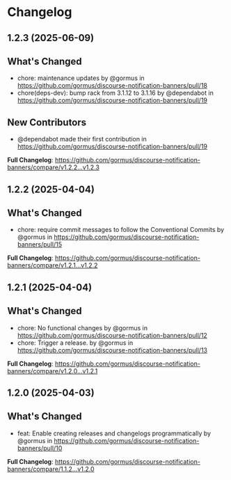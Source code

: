 # Changelog

## 1.2.3 (2025-06-09)

## What's Changed
* chore: maintenance updates by @gormus in https://github.com/gormus/discourse-notification-banners/pull/18
* chore(deps-dev): bump rack from 3.1.12 to 3.1.16 by @dependabot in https://github.com/gormus/discourse-notification-banners/pull/19

## New Contributors
* @dependabot made their first contribution in https://github.com/gormus/discourse-notification-banners/pull/19

**Full Changelog**: https://github.com/gormus/discourse-notification-banners/compare/v1.2.2...v1.2.3

## 1.2.2 (2025-04-04)

## What's Changed
* chore: require commit messages to follow the Conventional Commits by @gormus in https://github.com/gormus/discourse-notification-banners/pull/15


**Full Changelog**: https://github.com/gormus/discourse-notification-banners/compare/v1.2.1...v1.2.2

## 1.2.1 (2025-04-04)

## What's Changed
* chore: No functional changes by @gormus in https://github.com/gormus/discourse-notification-banners/pull/12
* chore: Trigger a release. by @gormus in https://github.com/gormus/discourse-notification-banners/pull/13


**Full Changelog**: https://github.com/gormus/discourse-notification-banners/compare/v1.2.0...v1.2.1

## 1.2.0 (2025-04-03)

## What's Changed
* feat: Enable creating releases and changelogs programmatically by @gormus in https://github.com/gormus/discourse-notification-banners/pull/10


**Full Changelog**: https://github.com/gormus/discourse-notification-banners/compare/1.1.2...v1.2.0

